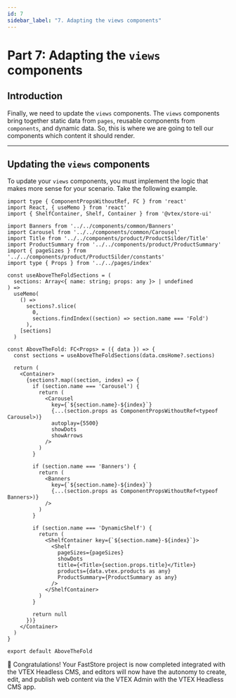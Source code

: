 ```yaml
---
id: 7
sidebar_label: "7. Adapting the views components"
---
```


# Part 7: Adapting the `views` components

## Introduction

Finally, we need to update the `views` components. The `views` components bring together static data from `pages`, reusable components from `components`, and dynamic data. So, this is where we are going to tell our components which content it should render.

---

## Updating the `views` components

To update your `views` components, you must implement the logic that makes more sense for your scenario. Take the following example. 

```tsx
import type { ComponentPropsWithoutRef, FC } from 'react'
import React, { useMemo } from 'react'
import { ShelfContainer, Shelf, Container } from '@vtex/store-ui'

import Banners from '../../components/common/Banners'
import Carousel from '../../components/common/Carousel'
import Title from '../../components/product/ProductSilder/Title'
import ProductSummary from '../../components/product/ProductSummary'
import { pageSizes } from '../../components/product/ProductSilder/constants'
import type { Props } from '../../pages/index'

const useAboveTheFoldSections = (
  sections: Array<{ name: string; props: any }> | undefined
) =>
  useMemo(
    () =>
      sections?.slice(
        0,
        sections.findIndex((section) => section.name === 'Fold')
      ),
    [sections]
  )

const AboveTheFold: FC<Props> = ({ data }) => {
  const sections = useAboveTheFoldSections(data.cmsHome?.sections)

  return (
    <Container>
      {sections?.map((section, index) => {
        if (section.name === 'Carousel') {
          return (
            <Carousel
              key={`${section.name}-${index}`}
              {...(section.props as ComponentPropsWithoutRef<typeof Carousel>)}
              autoplay={5500}
              showDots
              showArrows
            />
          )
        }

        if (section.name === 'Banners') {
          return (
            <Banners
              key={`${section.name}-${index}`}
              {...(section.props as ComponentPropsWithoutRef<typeof Banners>)}
            />
          )
        }

        if (section.name === 'DynamicShelf') {
          return (
            <ShelfContainer key={`${section.name}-${index}`}>
              <Shelf
                pageSizes={pageSizes}
                showDots
                title={<Title>{section.props.title}</Title>}
                products={data.vtex.products as any}
                ProductSummary={ProductSummary as any}
              />
            </ShelfContainer>
          )
        }

        return null
      })}
    </Container>
  )
}

export default AboveTheFold
```

🎉 Congratulations! Your FastStore project is now completed integrated with the VTEX Headless CMS, and editors will now have the autonomy to create, edit, and publish web content via the VTEX Admin with the VTEX Headless CMS app.